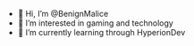 - 👋 Hi, I’m @BenignMalice
- 👀 I’m interested in gaming and technology
- 🌱 I’m currently learning through HyperionDev

<!---
BenignMalice/BenignMalice is a ✨ special ✨ repository because its `README.md` (this file) appears on your GitHub profile.
You can click the Preview link to take a look at your changes.
--->
